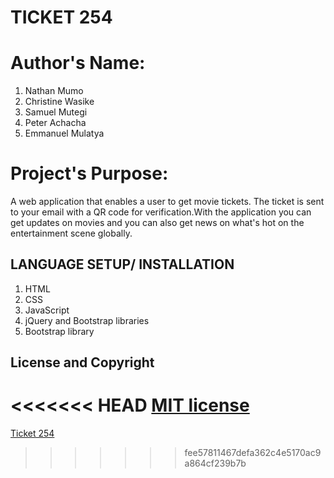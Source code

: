 # TICKET 254
# Author's Name:
 1. Nathan Mumo
 2. Christine Wasike
 3. Samuel Mutegi
 4. Peter Achacha
 5. Emmanuel Mulatya
# Project's Purpose:
A web application that enables a user to get movie tickets. The ticket is sent to your email with a QR code for verification.With the application you
can get updates on movies and you can also get news on what's hot on the entertainment scene globally.

## LANGUAGE SETUP/ INSTALLATION
   1. HTML
   2. CSS
   3. JavaScript
   4. jQuery and Bootstrap libraries
   5. Bootstrap library


## License and Copyright
<<<<<<< HEAD
[MIT license](license)
=======
[Ticket 254](license)
>>>>>>> fee57811467defa362c4e5170ac9a864cf239b7b
